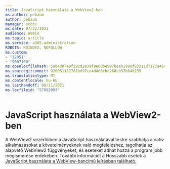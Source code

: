```yaml
---
title: JavaScript használata a WebView2-ben
ms.author: pebaum
author: pebaum
manager: scotv
ms.date: 07/22/2021
audience: Admin
ms.topic: article
ms.service: o365-administration
ROBOTS: NOINDEX, NOFOLLOW
ms.custom:
- "12051"
- "9007100"
ms.openlocfilehash: 5ab4d07a9f292d2a39f9e00be997beab1990f83211d7177a46cc310effbe4553
ms.sourcegitcommit: 920051182781bd97ce4d4d6fbd268cb37b84d239
ms.translationtype: MT
ms.contentlocale: hu-HU
ms.lasthandoff: 08/11/2021
ms.locfileid: "57892093"
---
```

# <a name="use-javascript-in-webview2"></a>JavaScript használata a WebView2-ben

A WebView2 vezérlőiben a JavaScript használatával testre szabhatja a natív alkalmazásokat a követelményeknek való megfeleléshez, tagolhatja az alapvető WebView2 függvényeket, és eseteket adhat hozzá a program jobb megismerése érdekében. További információt a Hosszabb esetek a [JavaScript használata a WebView-bancímű leírásban található.](https://docs.microsoft.com/microsoft-edge/webview2/how-to/javascript)
